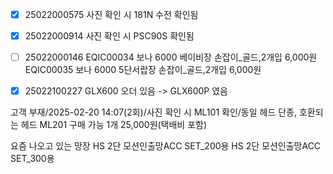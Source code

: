- [x] 25022000575 사진 확인 시 181N 수전 확인됨
- [x] 25022000914 사진 확인 시 PSC90S 확인됨
- [ ] 25022000146 EQIC00034 보나 6000 베이비장 손잡이_골드,2개입 6,000원 EQIC00035 보나 6000 5단서랍장 손잡이_골드,2개입 6,000원
- [x] 25022100227  GLX600 오더 있음 -> GLX600P 였음 


고객 부재/2025-02-20 14:07(2회)/사진 확인 시 ML101 확인/동일 헤드 단종, 호환되는 헤드 ML201 구매 가능 1개 25,000원(택배비 포함)

요즘 나오고 있는 망장 
HS 2단 모션인출망ACC SET_200용
HS 2단 모션인출망ACC SET_300용
